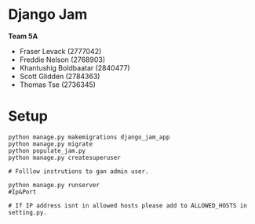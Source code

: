 # Django Jam

**Team 5A**

- Fraser Levack (2777042)
- Freddie Nelson (2768903)
- Khantushig Boldbaatar (2840477)
- Scott Glidden (2784363)
- Thomas Tse (2736345)


# Setup
~~~
python manage.py makemigrations django_jam_app
python manage.py migrate
python populate_jam.py
python manage.py createsuperuser

# Folllow instrutions to gan admin user.

python manage.py runserver 
#Ip&Port

# If IP address isnt in allowed hosts please add to ALLOWED_HOSTS in setting.py.
~~~
